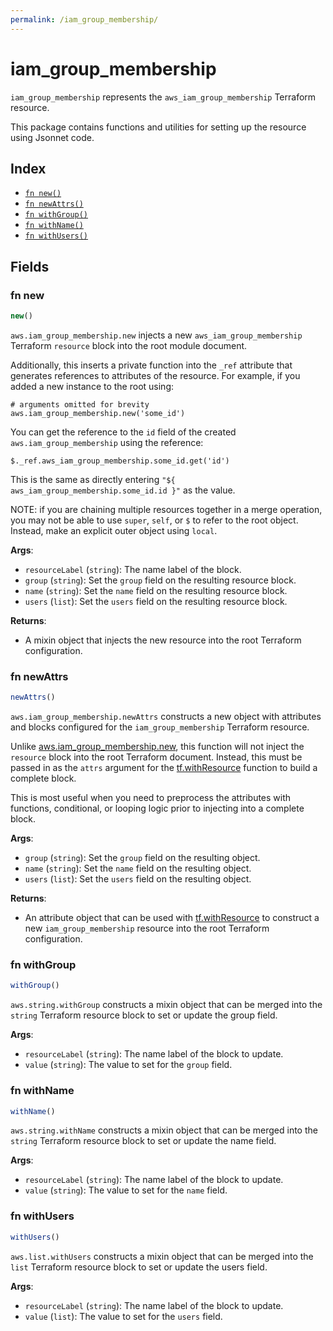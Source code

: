 ```yaml
---
permalink: /iam_group_membership/
---
```


# iam_group_membership

`iam_group_membership` represents the `aws_iam_group_membership` Terraform resource.



This package contains functions and utilities for setting up the resource using Jsonnet code.


## Index

* [`fn new()`](#fn-new)
* [`fn newAttrs()`](#fn-newattrs)
* [`fn withGroup()`](#fn-withgroup)
* [`fn withName()`](#fn-withname)
* [`fn withUsers()`](#fn-withusers)

## Fields

### fn new

```ts
new()
```


`aws.iam_group_membership.new` injects a new `aws_iam_group_membership` Terraform `resource`
block into the root module document.

Additionally, this inserts a private function into the `_ref` attribute that generates references to attributes of the
resource. For example, if you added a new instance to the root using:

    # arguments omitted for brevity
    aws.iam_group_membership.new('some_id')

You can get the reference to the `id` field of the created `aws.iam_group_membership` using the reference:

    $._ref.aws_iam_group_membership.some_id.get('id')

This is the same as directly entering `"${ aws_iam_group_membership.some_id.id }"` as the value.

NOTE: if you are chaining multiple resources together in a merge operation, you may not be able to use `super`, `self`,
or `$` to refer to the root object. Instead, make an explicit outer object using `local`.

**Args**:
  - `resourceLabel` (`string`): The name label of the block.
  - `group` (`string`): Set the `group` field on the resulting resource block.
  - `name` (`string`): Set the `name` field on the resulting resource block.
  - `users` (`list`): Set the `users` field on the resulting resource block.

**Returns**:
- A mixin object that injects the new resource into the root Terraform configuration.


### fn newAttrs

```ts
newAttrs()
```


`aws.iam_group_membership.newAttrs` constructs a new object with attributes and blocks configured for the `iam_group_membership`
Terraform resource.

Unlike [aws.iam_group_membership.new](#fn-new), this function will not inject the `resource`
block into the root Terraform document. Instead, this must be passed in as the `attrs` argument for the
[tf.withResource](https://github.com/tf-libsonnet/core/tree/main/docs#fn-withresource) function to build a complete block.

This is most useful when you need to preprocess the attributes with functions, conditional, or looping logic prior to
injecting into a complete block.

**Args**:
  - `group` (`string`): Set the `group` field on the resulting object.
  - `name` (`string`): Set the `name` field on the resulting object.
  - `users` (`list`): Set the `users` field on the resulting object.

**Returns**:
  - An attribute object that can be used with [tf.withResource](https://github.com/tf-libsonnet/core/tree/main/docs#fn-withresource) to construct a new `iam_group_membership` resource into the root Terraform configuration.


### fn withGroup

```ts
withGroup()
```

`aws.string.withGroup` constructs a mixin object that can be merged into the `string`
Terraform resource block to set or update the group field.



**Args**:
  - `resourceLabel` (`string`): The name label of the block to update.
  - `value` (`string`): The value to set for the `group` field.


### fn withName

```ts
withName()
```

`aws.string.withName` constructs a mixin object that can be merged into the `string`
Terraform resource block to set or update the name field.



**Args**:
  - `resourceLabel` (`string`): The name label of the block to update.
  - `value` (`string`): The value to set for the `name` field.


### fn withUsers

```ts
withUsers()
```

`aws.list.withUsers` constructs a mixin object that can be merged into the `list`
Terraform resource block to set or update the users field.



**Args**:
  - `resourceLabel` (`string`): The name label of the block to update.
  - `value` (`list`): The value to set for the `users` field.
